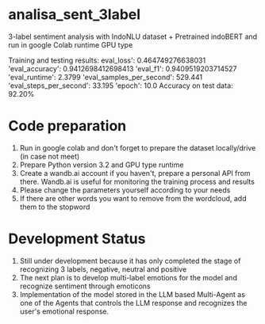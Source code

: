 # analisa_sent_3label
3-label sentiment analysis with IndoNLU dataset + Pretrained indoBERT and run in google Colab runtime GPU type

Training and testing results:
eval_loss': 0.464749276638031
'eval_accuracy': 0.9412698412698413
'eval_f1': 0.9409519203714527
'eval_runtime': 2.3799
'eval_samples_per_second': 529.441
'eval_steps_per_second': 33.195
'epoch': 10.0
Accuracy on test data: 92.20%

# Code preparation
1. Run in google colab and don't forget to prepare the dataset locally/drive (in case not meet)
2. Prepare Python version 3.2 and GPU type runtime
3. Create a wandb.ai account if you haven't, prepare a personal API from there. Wandb.ai is useful for monitoring the training process and results
4. Please change the parameters yourself according to your needs
5. If there are other words you want to remove from the wordcloud, add them to the stopword

# Development Status
1. Still under development because it has only completed the stage of recognizing 3 labels, negative, neutral and positive
2. The next plan is to develop multi-label emotions for the model and recognize sentiment through emoticons
3. Implementation of the model stored in the LLM based Multi-Agent as one of the Agents that controls the LLM response and recognizes the user's emotional response.
